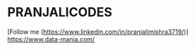 # PRANJALICODES
[Follow me (https://www.linkedin.com/in/pranjalimishra3719/)]
https://www.data-mania.com/
